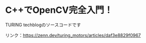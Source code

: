 # C++でOpenCV完全入門！
TURING techblogのソースコードです

リンク：https://zenn.dev/turing_motors/articles/daf3e8829f0967
